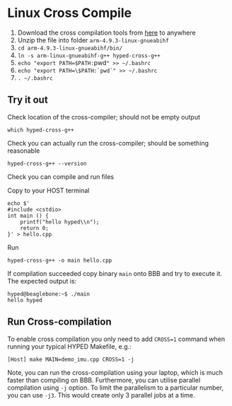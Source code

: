# Linux Cross Compile

1.  Download the cross compilation tools from [here](https://drive.google.com/file/d/1BabuQGy5jR1iEFaZxb80RC5DiTmvyEmi/view?usp=sharing) to anywhere
2.  Unzip the file into folder `arm-4.9.3-linux-gnueabihf`
3.  `cd arm-4.9.3-linux-gnueabihf/bin/`
4.  `ln -s arm-linux-gnueabihf-g++ hyped-cross-g++`
5.  `echo "export PATH=$PATH:`pwd`" >> ~/.bashrc`
6.  ``echo "export PATH=\$PATH:`pwd`" >> ~/.bashrc``
7.  `. ~/.bashrc`

## Try it out
Check location of the cross-compiler; should not be empty output

`which hyped-cross-g++`

Check you can actually run the cross-compiler; should be something reasonable

`hyped-cross-g++ --version`

Check you can compile and run files

Copy to your HOST terminal
```
echo $'
#include <cstdio>
int main () {
    printf("hello hyped\\n");
    return 0;
}' > hello.cpp
```
Run

`hyped-cross-g++ -o main hello.cpp`

If compilation succeeded copy binary `main` onto BBB and try to execute it. The expected output is:
```
hyped@beaglebone:~$ ./main 
hello hyped
```

## Run Cross-compilation
To enable cross compilation you only need to add `CROSS=1` command when running your typical HYPED Makefile, e.g.:

`[Host] make MAIN=demo_imu.cpp CROSS=1 -j`

Note, you can run the cross-compilation using your laptop, which is much faster than compiling on BBB. Furthermore, you can utilise parallel compilation using `-j` option. To limit the parallelism to a particular number, you can use `-j3`. This would create only 3 parallel jobs at a time.

